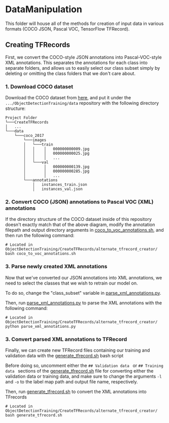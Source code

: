 # DataManipulation

This folder will house all of the methods for creation of input data in various formats (COCO JSON, Pascal VOC, TensorFlow TFRecord).

## Creating TFRecords

First, we convert the COCO-style JSON annotations into Pascal-VOC-style XML annotations. This separates the annotations for each class
into separate folders, and allows us to easily select our class subset simply by deleting or omitting the class folders that we don't
care about. 

### 1. Download COCO dataset
Download the COCO dataset from [here](https://cocodataset.org/#download), and put it under the
```.../ObjectDetectionTraining/data``` repository with the following directory structure:
```
Project Folder
└───CreateTFRecords
│   ...
└───data
    └───coco_2017   
        └───images
        │   └───train
        │   │    │   000000000009.jpg
        │   │    │   000000000025.jpg
        │   │    │   ...
        │   └───val   
        │        │   000000000139.jpg
        │        │   000000000285.jpg
        │        │   ...
        └───annotations
            │   instances_train.json
            │   instances_val.json
```

### 2. Convert COCO (JSON) annotations to Pascal VOC (XML) annotations
If the directory structure of the COCO dataset inside of this repository doesn't exactly match that of the above 
diagram, modify the annotation filepath and output directory arguments in 
[coco_to_voc_annotations.sh](), and then run the following command:
```
# Located in ObjectDetectionTraining/CreateTFRecords/alternate_tfrecord_creator/
bash coco_to_voc_annotations.sh
``` 

### 3. Parse newly created XML annotations
Now that we've converted our JSON annotations into XML annotations, we need to select the classes that we wish to 
retrain our model on.

To do so, change the "class_subset" variable in [parse_xml_annotations.py]().

Then, run [parse_xml_annotations.py]() to parse the XML annotations with the following command:
```
# Located in ObjectDetectionTraining/CreateTFRecords/alternate_tfrecord_creator/
python parse_xml_annotations.py
```

### 3. Convert parsed XML annotations to TFRecord
Finally, we can create new TFRecord files containing our training and validation data with the [generate_tfrecord.sh]()
bash script

Before doing so, uncomment either the ```## Validation data ``` or ```## Training data ``` sections of the
[generate_tfrecord.sh]() file for converting either the validation data or training data, and make sure to
change the arguments ```-l``` and ```-o``` to the label map path and output file name, respectively.

Then, run [generate_tfrecord.sh]() to convert the XML annotations into TFrecords
```
# Located in ObjectDetectionTraining/CreateTFRecords/alternate_tfrecord_creator/
bash generate_tfrecord.sh
```